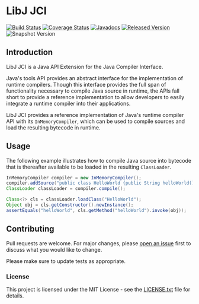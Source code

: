 # LibJ JCI

[![Build Status](https://github.com/libj/jci/actions/workflows/build.yml/badge.svg)](https://github.com/libj/jci/actions/workflows/build.yml)
[![Coverage Status](https://coveralls.io/repos/github/libj/jci/badge.svg)](https://coveralls.io/github/libj/jci)
[![Javadocs](https://www.javadoc.io/badge/org.libj/jci.svg)](https://www.javadoc.io/doc/org.libj/jci)
[![Released Version](https://img.shields.io/maven-central/v/org.libj/jci.svg)](https://mvnrepository.com/artifact/org.libj/jci)
![Snapshot Version](https://img.shields.io/nexus/s/org.libj/jci?label=maven-snapshot&server=https%3A%2F%2Foss.sonatype.org)

## Introduction

LibJ JCI is a Java API Extension for the Java Compiler Interface.

Java's tools API provides an abstract interface for the implementation of runtime compilers. Though this interface provides the full span of functionality necessary to compile Java source in runtime, the APIs fall short to provide a reference implementation to allow developers to easily integrate a runtime compiler into their applications.

LibJ JCI provides a reference implementation of Java's runtime compiler API with its `InMemoryCompiler`, which can be used to compile sources and load the resulting bytecode in runtime.

## Usage

The following example illustrates how to compile Java source into bytecode that is thereafter available to be loaded in the resulting `ClassLoader`.

```java
InMemoryCompiler compiler = new InMemoryCompiler();
compiler.addSource("public class HelloWorld {public String helloWorld() {return \"Hello world!\";}}");
ClassLoader classLoader = compiler.compile();

Class<?> cls = classLoader.loadClass("HelloWorld");
Object obj = cls.getConstructor().newInstance();
assertEquals("helloWorld", cls.getMethod("helloWorld").invoke(obj));
```

## Contributing

Pull requests are welcome. For major changes, please [open an issue](../../issues) first to discuss what you would like to change.

Please make sure to update tests as appropriate.

### License

This project is licensed under the MIT License - see the [LICENSE.txt](LICENSE.txt) file for details.